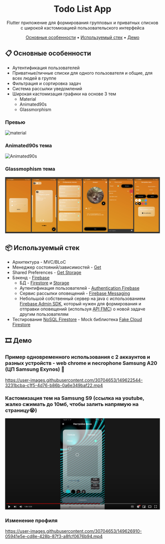 <div align="center">

# Todo List App

Flutter приложение для формирования групповых и приватных списков с широкой кастомизацией пользовательского интерфейса

[Основные особенности](#-основные-особенности) •
[Используемый стек](#-используемый-стек) •
[Демо](#%EF%B8%8F-демо)

</div>

## 📋 Основные особенности

- Аутентификация пользователей
- Приватные/личные списки для одного пользователя и общие, для всех людей в группе
- Фильтрация и сортировка задач
- Система рассылки уведомлений
- Широкая кастомизация графики на основе 3 тем
  - Material
  - Animated90s
  - Glassmorphism
  
### Превью
![material](github_assets/todo_list_preview.png)

### Animated90s тема
![Animated90s](github_assets/animated90s.gif)

### Glassmophism тема
![glassmorphism](github_assets/glassmorphism.png)

## 📦 Используемый стек

- Архитектура - MVC/BLoC
- Менеджер состояний/зависимостей - [Get](https://pub.dev/packages/get)
- Shared Preferences - [Get Storage](https://pub.dev/packages/get_storage) 
- Бэкенд - [Firebase](https://firebase.google.com/)
  - БД - [Firestore](https://firebase.google.com/docs/firestore) и [Storage](https://firebase.google.com/docs/storage)
  - Аутентификация пользователей - [Authentication Firebase](https://firebase.google.com/docs/auth)
  - Сервис рассылки оповещений - [Firebase Messaging](https://firebase.google.com/docs/cloud-messaging)
  - Небольшой собственный сервер на java с использованием [Firebase Admin SDK](https://firebase.google.com/docs/admin/setup), который нужен для формирования и отправки оповещений (используя [API FMC](https://firebase.google.com/docs/cloud-messaging)) о новой задаче другим пользователям
- Тестирование [NoSQL Firestore](https://firebase.google.com/docs/firestore) - Mock библиотека [Fake Cloud Firestore](https://pub.dev/packages/fake_cloud_firestore) 

## 🎞️ Демо

### Пример одновременного использования с 2 аккаунтов и разных устройств - web chrome и necrophone Samsung A20 (ЦП Samsung Exynos) 💩
https://user-images.githubusercontent.com/30704653/149622544-3231bcba-c1f5-4d76-b86b-0a6e349baf22.mp4

### Кастомизация тем на Samsung S9 (ссылка на youtube, жалко сжимать до 10мб, чтобы залить напрямую на страницу😭)
[![Theme Customization](github_assets/Theme_customization.jpg)](https://www.youtube.com/watch?v=topItmnXg20 "Theme customization")

### Изменение профиля
https://user-images.githubusercontent.com/30704653/149626910-05941e5e-cd8e-428b-87f3-a8fcf0676b94.mp4